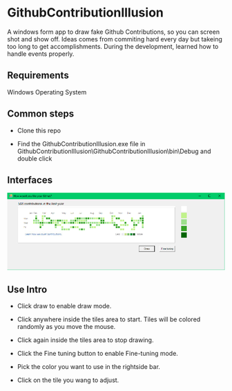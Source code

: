 # GithubContributionIllusion

A windows form app to draw fake Github Contributions, so you can screen shot and show off. Ideas comes from commiting hard every day
but takeing too long to get accomplishments. During the development, learned how to handle events properly.

## Requirements

Windows Operating System

## Common steps

* Clone this repo

* Find the GithubContributionIllusion.exe file in GithubContributionIllusion\GithubContributionIllusion\bin\Debug and double click

## Interfaces

![](Images/ScreenShot1.PNG)

## Use Intro

* Click draw to enable draw mode.

* Click anywhere inside the tiles area to start. Tiles will be colored randomly as you move the mouse.

* Click again inside the tiles area to stop drawing.

* Click the Fine tuning button to enable Fine-tuning mode.

* Pick the color you want to use in the rightside bar.

* Click on the tile you wang to adjust.



